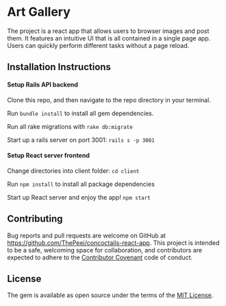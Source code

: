 # Art Gallery

The project is a react app that allows users to browser images and post them. It features an intuitive UI that is all contained in a single page app. Users can quickly perform different tasks without a page reload.

## Installation Instructions

#### Setup Rails API backend

Clone this repo, and then navigate to the repo directory in your terminal.

Run `bundle install` to install all gem dependencies.

Run all rake migrations with `rake db:migrate`

Start up a rails server on port 3001: `rails s -p 3001`

#### Setup React server frontend

Change directories into client folder: `cd client`

Run `npm install` to install all package dependencies

Start up React server and enjoy the app! `npm start`


## Contributing

Bug reports and pull requests are welcome on GitHub at https://github.com/ThePeej/concoctails-react-app. This project is intended to be a safe, welcoming space for collaboration, and contributors are expected to adhere to the [Contributor Covenant](http://contributor-covenant.org) code of conduct.

## License

The gem is available as open source under the terms of the [MIT License](https://opensource.org/licenses/MIT).
